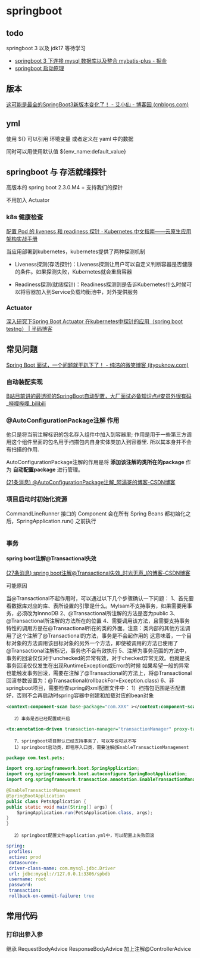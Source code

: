 # springboot

## todo

springboot 3 以及 jdk17 等待学习

- [springboot 3 下连接 mysql 数据库以及整合 mybatis-plus - 掘金](https://juejin.cn/post/7197434894849572923)
- [springboot 启动原理](https://www.bilibili.com/video/BV1e14y1A7pT/?spm_id_from=333.337.search-card.all.click&vd_source=eabc2c22ae7849c2c4f31815da49f209)

## 版本

[这可能是最全的SpringBoot3新版本变化了！ - 艾小仙 - 博客园 (cnblogs.com)](https://www.cnblogs.com/ilovejaney/p/16931780.html#springboottest%E4%BC%98%E5%8C%96%E5%8D%87%E7%BA%A7)

## yml

使用 ${} 可以引用 环境变量 或者定义在 yaml 中的数据

同时可以用使用默认值
${env_name:default_value}

## springboot 与 存活就绪探针

高版本的 spring boot 2.3.0.M4 + 支持我们的探针 

不用加入 Actuator

### k8s 健康检查

[配置 Pod 的 liveness 和 readiness 探针 · Kubernetes 中文指南——云原生应用架构实战手册](https://jimmysong.io/kubernetes-handbook/guide/configure-liveness-readiness-probes.html)

当应用部署到kubernetes，kubernetes提供了两种探测机制

- Liveness探测(存活探针)：Liveness探测让用户可以自定义判断容器是否健康的条件。如果探测失败，Kubernetes就会重启容器

- Readiness探测(就绪探针)：Readiness探测则是告诉Kubernetes什么时候可以将容器加入到Service负载均衡池中，对外提供服务

### Actuator

[深入研究下Spring Boot Actuator 在kubernetes中探针的应用（spring boot testng） | 半码博客](https://www.bmabk.com/index.php/post/29859.html)

## 常见问题

[Spring Boot 面试，一个问题就干趴下了！ - 纯洁的微笑博客 (ityouknow.com)](http://www.ityouknow.com/springboot/2019/07/24/springboot-interview.html)

### 自动装配实现

[B站目前讲的最透彻的SpringBoot自动配置，大厂面试必备知识点#安员外很有码_哔哩哔哩_bilibili](https://www.bilibili.com/video/BV1NY411P7VX/?spm_id_from=333.337.search-card.all.click&vd_source=eabc2c22ae7849c2c4f31815da49f209)

### @AutoConfigurationPackage注解 作用

他只是将当前注解标识的包名存入组件中加入到容器里; 作用是用于一些第三方调用这个组件里面的包名用于扫描包内自身实体类加入到容器里. 所以其本身并不会有扫描的作用.

AutoConfigurationPackage注解的作用是将 **添加该注解的类所在的package** 作为 **自动配置package** 进行管理。

[(21条消息) @AutoConfigurationPackage注解_阿湯哥的博客-CSDN博客](https://blog.csdn.net/ttyy1112/article/details/101284541)

### 项目启动时初始化资源

CommandLineRunner 接口的 Component 会在所有 Spring Beans 都初始化之后，SpringApplication.run() 之前执行

```java

```

### 事务

#### spring boot注解@Transactional失效

[(27条消息) spring boot注解@Transactional失效_时光无声_l的博客-CSDN博客](https://blog.csdn.net/liuziteng0228/article/details/81843271)

可能原因

当@Transactional不起作用时，可以通过以下几个步骤确认一下问题：
       1、首先要看数据库对应的库、表所设置的引擎是什么。Mylsam不支持事务，如果需要用事务，必须改为InnnoDB
       2、@Transactional所注解的方法是否为public
       3、@Transactional所注解的方法所在的位置
       4、需要调用该方法，且需要支持事务特性的调用方是在@Transactional所在的类的外面。注意：类内部的其他方法调用了这个注解了@Transactional的方法，事务是不会起作用的
       这意味着，一个目标对象的方法调用该目标对象的另外一个方法，即使被调用的方法已使用了@Transactional注解标记，事务也不会有效执行
       5、注解为事务范围的方法中，事务的回滚仅仅对于unchecked的异常有效，对于checked异常无效。也就是说事务回滚仅仅发生在出现RuntimeException或Error的时候
       如果希望一般的异常也能触发事务回滚，需要在注解了@Transactional的方法上，将@Transactional回滚参数设置为：@Transactional(rollbackFor=Exception.class)
       6、非springboot项目，需要检查spring的xml配置文件中：
       1）扫描包范围是否配置好，否则不会再启动时spring容器中创建和加载对应的bean对象

```xml
<context:component-scan base-package="com.XXX" ></context:component-scan>
```

       2）事务是否已经配置成开启

```xml
<tx:annotation-driven transaction-manager="transactionManager" proxy-target-class="true"/>
```

       7、springboot项目默认已经支持事务了，可以写也可以不写
       1）springboot启动类，即程序入口类，需要注解@EnableTransactionManagement

```java
package com.test.pets;

import org.springframework.boot.SpringApplication;
import org.springframework.boot.autoconfigure.SpringBootApplication;
import org.springframework.transaction.annotation.EnableTransactionManagement;

@EnableTransactionManagement
@SpringBootApplication
public class PetsApplication {
public static void main(String[] args) {
    SpringApplication.run(PetsApplication.class, args);
}
}
```

       2）springboot配置文件application.yml中，可以配置上失败回滚

```yaml
spring:
 profiles:
 active: prod
 datasource:
 driver-class-name: com.mysql.jdbc.Driver
 url: jdbc:mysql://127.0.0.1:3306/spbdb
 username: root
 password:
 transaction:
 rollback-on-commit-failure: true
```

## 常用代码

### 打印出参入参

继承 RequestBodyAdvice ResponseBodyAdvice 加上注解@ControllerAdvice
